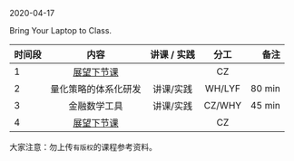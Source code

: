  

2020-04-17

Bring Your Laptop to Class. 


|  时间段  |  内容    | 讲课 / 实践     |  分工  |备注       |
| :---     |   :----:    |   :----:    |    :----:    |       ---: |
|    1     | [展望下节课](../../Schedule/WW9/WW9-Plan.md)     |     |   CZ     |        |
|    2     |  量化策略的体系化研发    |    讲课/实践      |   WH/LYF     |   80  min |
|    3     |  金融数学工具 |  讲课/实践   |     CZ/WHY      |   45  min    |
|    4     | [展望下节课](../WW11/WW11-Plan.md)     |     |     CZ     |        |



大家注意：勿上传``有版权``的课程参考资料。
